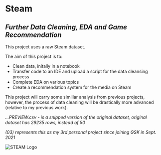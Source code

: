 # Steam
## *Further Data Cleaning, EDA and Game Recommendation*

This project uses a raw Steam dataset.

The aim of this project is to:
- Clean data, initally in a notebook
- Transfer code to an IDE and upload a script for the data cleansing process
- Complete EDA on various topics
- Create a recommendation system for the media on Steam

This project will carry some simillar analysis from previous projects, however, the process of data cleaning will be drastically more advanced (relative to my previous work).


*...PREVIEW.csv - is a snipped version of the original dataset, original dataset has 29235 rows, instead of 50*

*(03) represents this as my 3rd personal project since joining GSK in Sept. 2021*

![STEAM Logo](https://cdn.freebiesupply.com/images/large/2x/steam-logo-transparent.png)
